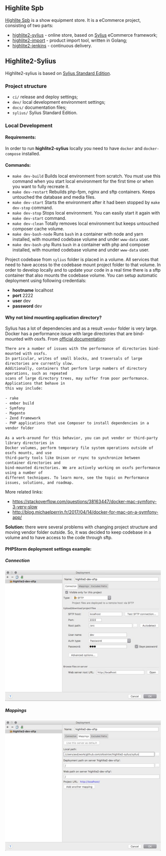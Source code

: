 ## Highlite Spb

[Highlite Spb](http://highlite-spb.ru) is a show equipment store. It is a eCommerce project, consisting of two parts:
- [highlite2-sylius](https://github.com/oliosinter/highlite2-sylius) - online store, based on [Sylius](https://sylius.com) eCommerce framework;
- [highlite2-import](https://github.com/oliosinter/highlite2-import) - product import tool, written in Golang;
- [highlite2-jenkins](https://github.com/oliosinter/highlite2-jenkins) - continuous delivery.

## Highlite2-Sylius
Highlite2-sylius is based on [Sylius Standard Edition](https://github.com/Sylius/Sylius-Standard).

### Project structure
- `ci/` release and deploy settings;
- `dev/` local development environment settings;
- `docs/` documentation files;
- `sylius/` Sylius Standard Edition.

### Local Development

#### Requirements:
In order to run **highlite2-sylius** locally you need to have `docker` and `docker-compose` installed. 

#### Commands:
- `make dev-build` Builds local environment from scratch. You must use this command when you start local environment for the first time or when you want to fully recreate it.
- `make dev-restart` Rebuilds php-fpm, nginx and sftp containers. Keeps untouched the database and media files.
- `make dev-start` Starts the environment after it had been stopped by `make dev-stop` command.
- `make dev-stop` Stops local environment. You can easily start it again with `make dev-start` command.
- `make dev-clean` Totally removes local environment but keeps untouched composer cache volume.
- `make dev-bash-node` Runs `bash` in a container with node and yarn installed, with mounted codebase volume and under `www-data` user.
- `make dev-bash-php` Runs `bash` in a container with php and composer installed, with mounted codebase volume and under `www-data` user.

Project codebase from `sylius` folder is placed in a volume. All services that need to have access to the codebase mount project folder to that volume.
In order to develop locally and to update your code in a real time there is a sftp container that also mounts the codebase volume. You can setup
automatic deployment using following credentials:
- **hostname** localhost
- **port** 2222
- **user** dev
- **password** dev

#### Why not bind mounting application directory?
Sylius has a lot of dependencies and as a result `vendor` folder is very large. Docker has a performance issue with
large directories that are bind-mounted with osxfs. From [official documentation](https://docs.docker.com/docker-for-mac/troubleshoot/#known-issues):
```
There are a number of issues with the performance of directories bind-mounted with osxfs. 
In particular, writes of small blocks, and traversals of large directories are currently slow. 
Additionally, containers that perform large numbers of directory operations, such as repeated 
scans of large directory trees, may suffer from poor performance. Applications that behave in 
this way include:

- rake
- ember build
- Symfony
- Magento
- Zend Framework
- PHP applications that use Composer to install dependencies in a vendor folder

As a work-around for this behavior, you can put vendor or third-party library directories in 
Docker volumes, perform temporary file system operations outside of osxfs mounts, and use 
third-party tools like Unison or rsync to synchronize between container directories and 
bind-mounted directories. We are actively working on osxfs performance using a number of 
different techniques. To learn more, see the topic on Performance issues, solutions, and roadmap.
```
More related links:
- https://stackoverflow.com/questions/38163447/docker-mac-symfony-3-very-slow
- http://blog.michaelperrin.fr/2017/04/14/docker-for-mac-on-a-symfony-app/

**Solution:** there were several problems with changing project structure and moving vendor folder outside. 
So, it was decided to keep codebase in a volume and to have access to the code through sftp.

#### PHPStorm deployment settings example:
##### Connection
![Deployment connection settings](docs/phpstorm-deployment-settings-example-connection.jpg "Connection settings")
##### Mappings
![Deployment mappings settings](docs/phpstorm-deployment-settings-example-mappings.jpg "Mappings settings")
